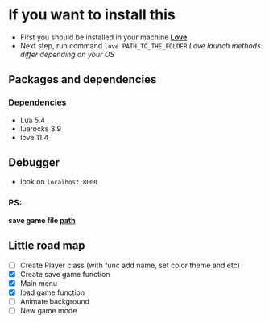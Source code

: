 # If you want to install this
- First you should be installed in your machine **[Love](https://love2d.org/)**
- Next step, run command `love PATH_TO_THE_FOLDER` _Love launch methods differ depending on your OS_

## Packages and dependencies

### Dependencies
- Lua 5.4
- luarocks 3.9
- love 11.4

## Debugger
- look on `localhost:8000`

### PS:
__save game file [path](https://love2d.org/wiki/love.filesystem)__
## Little road map
- [ ] Create Player class (with func add name, set color theme and etc)
- [x] Create save game function
- [x] Main menu
- [X] load game function
- [ ] Animate background
- [ ] New game mode